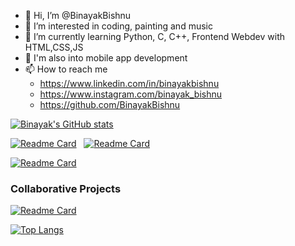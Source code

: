 - 👋 Hi, I’m @BinayakBishnu
- 👀 I’m interested in coding, painting and music
- 🌱 I’m currently learning Python, C, C++, Frontend Webdev with HTML,CSS,JS
- 🌱 I'm also into mobile app development
- 📫 How to reach me 
  - https://www.linkedin.com/in/binayakbishnu
  - https://www.instagram.com/binayak_bishnu
  - https://github.com/BinayakBishnu

[![Binayak's GitHub stats](https://github-readme-stats.vercel.app/api?username=binayakbishnu&count_private=true&show_icons=true&theme=dark)](https://github.com/binayakbishnu/)

[![Readme Card](https://github-readme-stats.vercel.app/api/pin/?username=binayakbishnu&repo=travelmigo_app)](https://github.com/binayakbishnu/travelmigo_app) &nbsp; [![Readme Card](https://github-readme-stats.vercel.app/api/pin/?username=binayakbishnu&repo=web_portfolio)](https://binayakbishnu.github.io/Web_Portfolio/)

[![Readme Card](https://github-readme-stats.vercel.app/api/pin/?username=binayakbishnu&repo=React_TodoApp)](https://binayakbishnu.github.io/React_TodoApp/)


### Collaborative Projects
[![Readme Card](https://github-readme-stats.vercel.app/api/pin/?username=binayakbishnu&repo=website-next)](https://binayakbishnu.github.io/React_TodoApp/)


[![Top Langs](https://github-readme-stats.vercel.app/api/top-langs/?username=binayakbishnu&layout=compact)](https://github.com/binayakbishnu/)


<!---
BinayakBishnu/BinayakBishnu is a ✨ special ✨ repository because its `README.md` (this file) appears on your GitHub profile.
You can click the Preview link to take a look at your changes.
--->
